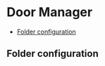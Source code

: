 # Door Manager <!-- omit in toc -->

- [Folder configuration](#folder-configuration)

## Folder configuration

